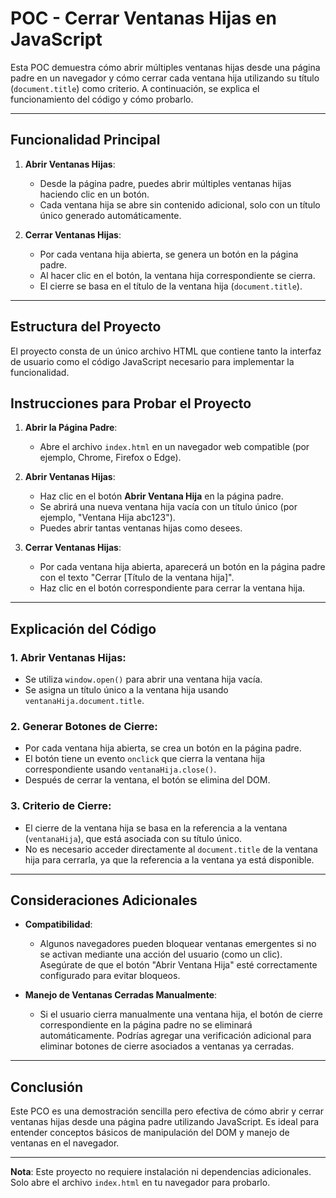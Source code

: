# POC - Cerrar Ventanas Hijas en JavaScript

Esta POC demuestra cómo abrir múltiples ventanas hijas desde una página padre en un navegador y cómo cerrar cada ventana hija utilizando su título (`document.title`) como criterio. A continuación, se explica el funcionamiento del código y cómo probarlo.

---

## Funcionalidad Principal

1. **Abrir Ventanas Hijas**:
   - Desde la página padre, puedes abrir múltiples ventanas hijas haciendo clic en un botón.
   - Cada ventana hija se abre sin contenido adicional, solo con un título único generado automáticamente.

2. **Cerrar Ventanas Hijas**:
   - Por cada ventana hija abierta, se genera un botón en la página padre.
   - Al hacer clic en el botón, la ventana hija correspondiente se cierra.
   - El cierre se basa en el título de la ventana hija (`document.title`).

---

## Estructura del Proyecto

El proyecto consta de un único archivo HTML que contiene tanto la interfaz de usuario como el código JavaScript necesario para implementar la funcionalidad.

## Instrucciones para Probar el Proyecto

1. **Abrir la Página Padre**:
   - Abre el archivo `index.html` en un navegador web compatible (por ejemplo, Chrome, Firefox o Edge).

2. **Abrir Ventanas Hijas**:
   - Haz clic en el botón **Abrir Ventana Hija** en la página padre.
   - Se abrirá una nueva ventana hija vacía con un título único (por ejemplo, "Ventana Hija abc123").
   - Puedes abrir tantas ventanas hijas como desees.

3. **Cerrar Ventanas Hijas**:
   - Por cada ventana hija abierta, aparecerá un botón en la página padre con el texto "Cerrar [Título de la ventana hija]".
   - Haz clic en el botón correspondiente para cerrar la ventana hija.

---

## Explicación del Código

### 1. **Abrir Ventanas Hijas**:
   - Se utiliza `window.open()` para abrir una ventana hija vacía.
   - Se asigna un título único a la ventana hija usando `ventanaHija.document.title`.

### 2. **Generar Botones de Cierre**:
   - Por cada ventana hija abierta, se crea un botón en la página padre.
   - El botón tiene un evento `onclick` que cierra la ventana hija correspondiente usando `ventanaHija.close()`.
   - Después de cerrar la ventana, el botón se elimina del DOM.

### 3. **Criterio de Cierre**:
   - El cierre de la ventana hija se basa en la referencia a la ventana (`ventanaHija`), que está asociada con su título único.
   - No es necesario acceder directamente al `document.title` de la ventana hija para cerrarla, ya que la referencia a la ventana ya está disponible.

---

## Consideraciones Adicionales

- **Compatibilidad**:
  - Algunos navegadores pueden bloquear ventanas emergentes si no se activan mediante una acción del usuario (como un clic). Asegúrate de que el botón "Abrir Ventana Hija" esté correctamente configurado para evitar bloqueos.

- **Manejo de Ventanas Cerradas Manualmente**:
  - Si el usuario cierra manualmente una ventana hija, el botón de cierre correspondiente en la página padre no se eliminará automáticamente. Podrías agregar una verificación adicional para eliminar botones de cierre asociados a ventanas ya cerradas.

---

## Conclusión

Este PCO es una demostración sencilla pero efectiva de cómo abrir y cerrar ventanas hijas desde una página padre utilizando JavaScript. Es ideal para entender conceptos básicos de manipulación del DOM y manejo de ventanas en el navegador.



---

**Nota**: Este proyecto no requiere instalación ni dependencias adicionales. Solo abre el archivo `index.html` en tu navegador para probarlo.

